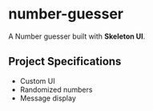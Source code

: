 # number-guesser

A Number guesser built with **Skeleton UI**.

## Project Specifications

+ Custom UI
+ Randomized numbers
+ Message display

